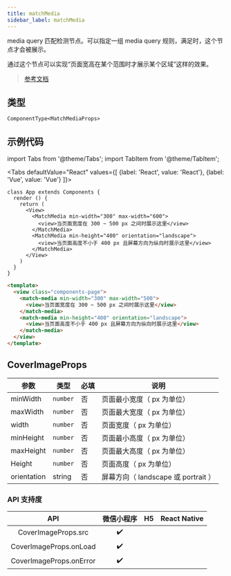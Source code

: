 ```yaml
---
title: matchMedia
sidebar_label: matchMedia
---
```



media query 匹配检测节点。可以指定一组 media query 规则，满足时，这个节点才会被展示。

通过这个节点可以实现“页面宽高在某个范围时才展示某个区域”这样的效果。


> [参考文档](https://developers.weixin.qq.com/miniprogram/dev/component/match-media.html)

## 类型

```tsx
ComponentType<MatchMediaProps>
```

## 示例代码

import Tabs from '@theme/Tabs';
import TabItem from '@theme/TabItem';

<Tabs
  defaultValue="React"
  values={[
    {label: 'React', value: 'React'},
    {label: 'Vue', value: 'Vue'}
  ]}>
<TabItem value="React">

```tsx
class App extends Components {
  render () {
    return (
      <View>
        <MatchMedia min-width="300" max-width="600">
          <view>当页面宽度在 300 ~ 500 px 之间时展示这里</view>
        </MatchMedia>
        <MatchMedia min-height="400" orientation="landscape">
          <view>当页面高度不小于 400 px 且屏幕方向为纵向时展示这里</view>
        </MatchMedia>
      </View>
    )
  }
}
```
</TabItem>

<TabItem value="Vue">

```html
<template>
  <view class="components-page">
    <match-media min-width="300" max-width="500">
      <view>当页面宽度在 300 ~ 500 px 之间时展示这里</view>
    </match-media>
    <match-media min-height="400" orientation="landscape">
      <view>当页面高度不小于 400 px 且屏幕方向为纵向时展示这里</view>
    </match-media>
  </view>
</template>
```
  
</TabItem>
</Tabs>

## CoverImageProps

<table>
  <thead>
    <tr>
      <th>参数</th>
      <th>类型</th>
      <th style={{ textAlign: "center"}}>必填</th>
      <th>说明</th>
    </tr>
  </thead>
  <tbody>
    <tr>
      <td>minWidth</td>
      <td><code>number</code></td>
      <td style={{ textAlign: "center"}}>否</td>
      <td>页面最小宽度（ px 为单位）</td>
    </tr>
    <tr>
      <td>maxWidth</td>
      <td><code>number</code></td>
      <td style={{ textAlign: "center"}}>否</td>
      <td>页面最大宽度（ px 为单位）</td>
    </tr>
    <tr>
      <td>width</td>
      <td><code>number</code></td>
      <td style={{ textAlign: "center"}}>否</td>
      <td>页面宽度（ px 为单位）</td>
    </tr>
    <tr>
      <td>minHeight</td>
      <td><code>number</code></td>
      <td style={{ textAlign: "center"}}>否</td>
      <td>页面最小高度（ px 为单位）</td>
    </tr>
    <tr>
      <td>maxHeight</td>
      <td><code>number</code></td>
      <td style={{ textAlign: "center"}}>否</td>
      <td>页面最大高度（ px 为单位）</td>
    </tr>
    <tr>
      <td>Height</td>
      <td><code>number</code></td>
      <td style={{ textAlign: "center"}}>否</td>
      <td>页面高度（ px 为单位）</td>
    </tr>
    <tr>
      <td>orientation</td>
      <td>string</td>
      <td style={{ textAlign: "center"}}>否</td>
      <td>屏幕方向（ landscape 或 portrait ）</td>
    </tr>
  </tbody>
</table>

### API 支持度

| API | 微信小程序 | H5 | React Native |
| :---: | :---: | :---: | :---: |
| CoverImageProps.src | ✔️ |  |  |
| CoverImageProps.onLoad | ✔️ |  |  |
| CoverImageProps.onError | ✔️ |  |  |


